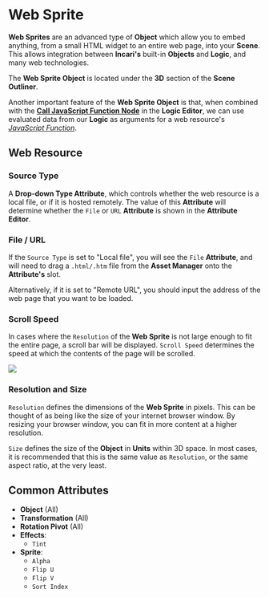 # Web Sprite

**Web Sprites** are an advanced type of **Object** which allow you to embed anything, from a small HTML widget to an entire web page, into your **Scene**. This allows integration between **Incari's** built-in **Objects** and **Logic**, and many web technologies. 

The **Web Sprite Object** is located under the **3D** section of the **Scene Outliner**.

Another important feature of the **Web Sprite Object** is that, when combined with the [**Call JavaScript Function Node**](../../../toolbox/web/call-javascript-function.md) in the **Logic Editor**, we can use evaluated data from our **Logic** as arguments for a web resource's [*JavaScript Function*](https://developer.mozilla.org/en-US/docs/Web/JavaScript/Guide/Functions).

## Web Resource

### Source Type

A **Drop-down Type Attribute**, which controls whether the web resource is a local file, or if it is hosted remotely. The value of this **Attribute** will determine whether the `File` or `URL` **Attribute** is shown in the **Attribute Editor**.

### File / URL

If the `Source Type` is set to "Local file", you will see the `File` **Attribute**, and will need to drag a `.html/.htm` file from the **Asset Manager** onto the **Attribute's** slot.

Alternatively, if it is set to "Remote URL", you should input the address of the web page that you want to be loaded.

### Scroll Speed

In cases where the `Resolution` of the **Web Sprite** is not large enough to fit the entire page, a scroll bar will be displayed. `Scroll Speed` determines the speed at which the contents of the page will be scrolled.

![](../../../.gitbook/assets/web-sprite.gif)

### Resolution and Size

`Resolution` defines the dimensions of the **Web Sprite** in pixels. This can be thought of as being like the size of your internet browser window. By resizing your browser window, you can fit in more content at a higher resolution.

`Size` defines the size of the **Object** in **Units** within 3D space. In most cases, it is recommended that this is the same value as `Resolution`, or the same aspect ratio, at the very least.

## Common Attributes

* **Object** \(All\)
* **Transformation** \(All\)
* **Rotation Pivot** \(All\)
* **Effects**:
  * `Tint`
* **Sprite**:
  * `Alpha`
  * `Flip U`
  * `Flip V`
  * `Sort Index`

